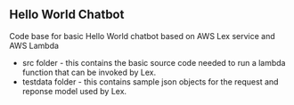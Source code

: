 Hello World Chatbot
-------------------

Code base for basic Hello World chatbot based on AWS Lex service and AWS Lambda

* src folder - this contains the basic source code needed to run a lambda function that can be invoked by Lex.
* testdata folder - this contains sample json objects for the request and reponse model used by Lex.
